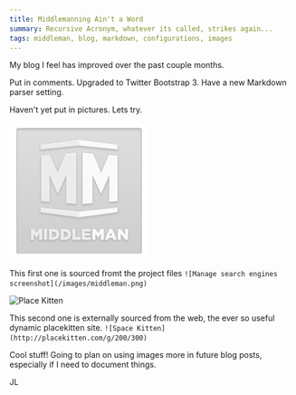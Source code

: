 ```yaml
---
title: Middlemanning Ain't a Word
summary: Recursive Acronym, whatever its called, strikes again...
tags: middleman, blog, markdown, configurations, images
---
```


My blog I feel has improved over the past couple months.

Put in comments. Upgraded to Twitter Bootstrap 3. Have a new Markdown parser setting.

Haven't yet put in pictures. Lets try.

![Middleman Image](/images/middleman.png)

This first one is sourced fromt the project files
`![Manage search engines screenshot](/images/middleman.png)`

![Place Kitten](http://placekitten.com/g/200/300)

This second one is externally sourced from the web, the ever so useful dynamic placekitten site.
`![Space Kitten](http://placekitten.com/g/200/300)`

Cool stuff!  Going to plan on using images more in future blog posts, especially if I need to document things.

JL

